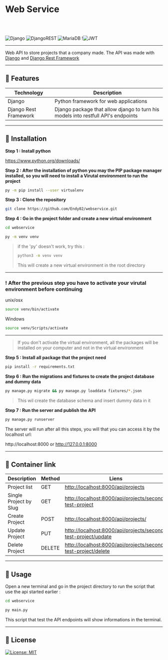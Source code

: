 # Web Service

<br>
<br>

![Django](https://img.shields.io/badge/django-%23092E20.svg?style=for-the-badge&logo=django&logoColor=white) ![DjangoREST](https://img.shields.io/badge/DJANGO-REST-ff1709?style=for-the-badge&logo=django&logoColor=white&color=ff1709&labelColor=gray) ![MariaDB](https://img.shields.io/badge/MariaDB-003545?style=for-the-badge&logo=mariadb&logoColor=white) !![JWT](https://img.shields.io/badge/JWT-black?style=for-the-badge&logo=JSON%20web%20tokens)

---

Web API to store projects that a company made. The API was made with  [Django](https://docs.djangoproject.com/en/4.1/) and [Django Rest Framework](https://www.django-rest-framework.org/)

---


## :palm_tree: Features

| Technology | Description |
| --- | --- |
| Django | Python framework for web applications |
| Django Rest Framework | Django package that allow django to turn his models into restfull API's endpoints |


---

## :star2: Installation

<b>Step 1 : Install python</b>

https://www.python.org/downloads/

<b>Step 2 : After the installation of python you may the PIP package manager installed, so you will need to install a Virutal environment to run the project</b>

```bash
py -m pip install --user virtualenv
```

<b>Step 3 : Clone the repository</b>

```bash
git clone https://github.com/Endy02/webservice.git
```

<b>Step 4 : Go in the project folder and create a new virtual environment</b>

```bash
cd webservice
```

```bash
py -m venv venv
```

> if the 'py' doesn't work, try this :
>
> ```bash
> python3 -m venv venv
> ```
> This will create a new virtual environment in the root directory

---

### ! After the previous step you have to activate your virutal environment before continuing

unix/osx

```bash
source venv/bin/activate
```

Windows
```bash
source venv/Scripts/activate
```
---

> If you don't activate the virtual environment, all the packages will be installed on your computer and not in the virtual environment



<b>Step 5 : Install all package that the project need</b>

```bash
pip install -r requirements.txt
```

<b>Step 6 : Run the migrations and fixtures to create the project database and dummy data</b>

```bash
py manage.py migrate && py manage.py loaddata fixtures/*.json
```
> This wil create the database schema and insert dummy data in it

<b>Step 7 : Run the server and publish the API</b>

```bash
py manage.py runserver
```

The server will run after all this steps, you will that you can access it by the localhost url:

http://localhost:8000
or
http://127.0.0.1:8000

---

## :link: Container link
| Description  | Method | Liens |
| --- | --- | --- |
| Project list | GET | <http://localhost:8000/api/projects> |
| Single Project by Slug | GET | <http://localhost:8000/api/projects/second-test-project> |
| Create Project | POST | <http://localhost:8000/api/projects/> |
| Update Project | PUT | <http://localhost:8000/api/projects/second-test-project/update> |
| Delete Project | DELETE | <http://localhost:8000/api/projects/second-test-project/delete> |

---

## :bookmark_tabs: Usage

Open a new terminal and go in the project directory to run the script that use the api started earlier :

```bash
cd webservice
```

```bash
py main.py
```
This script that test the API endpoints will show informations in the terminal.

---

## :pencil: License

[![License: MIT](https://img.shields.io/badge/License-MIT-yellow.svg)](https://opensource.org/licenses/MIT)

